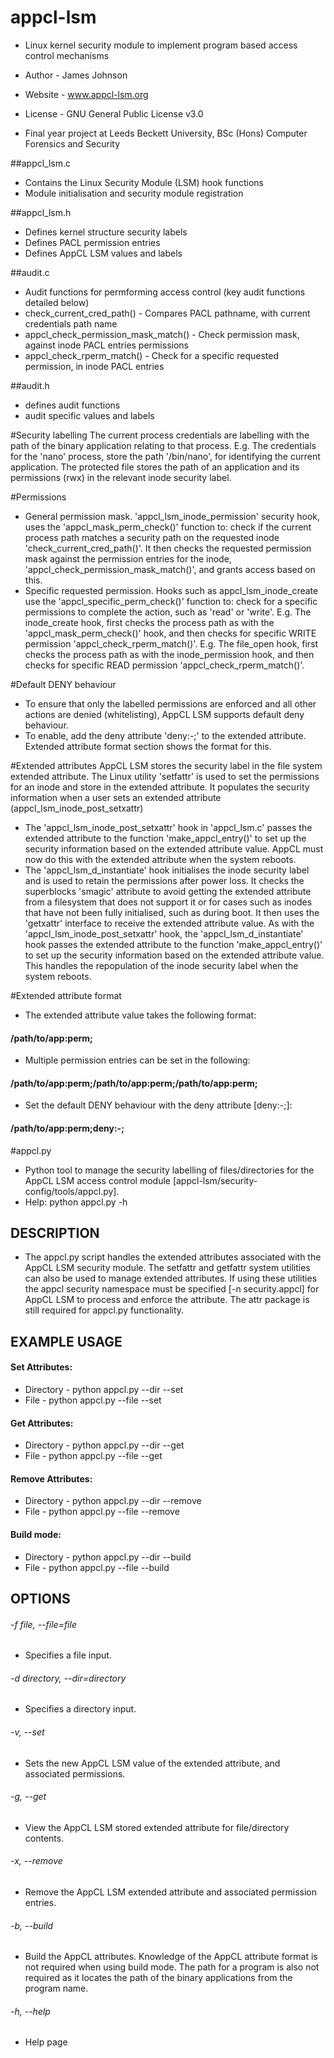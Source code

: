 # appcl-lsm

- Linux kernel security module to implement program based access control mechanisms
- Author - James Johnson
- Website - www.appcl-lsm.org
- License - GNU General Public License v3.0

- Final year project at Leeds Beckett University, BSc (Hons) Computer Forensics and Security

##appcl_lsm.c
- Contains the Linux Security Module (LSM) hook functions
- Module initialisation and security module registration

##appcl_lsm.h
- Defines kernel structure security labels
- Defines PACL permission entries
- Defines AppCL LSM values and labels

##audit.c
- Audit functions for permforming access control (key audit functions detailed below)
- check_current_cred_path()
        - Compares PACL pathname, with current credentials path name
- appcl_check_permission_mask_match()
        - Check permission mask, against inode PACL entries permissions
- appcl_check_rperm_match()
        - Check for a specific requested permission, in inode PACL entries

##audit.h
- defines audit functions
- audit specific values and labels

#Security labelling
The current process credentials are labelling with the path of the binary application relating to that process.
E.g. The credentials for the 'nano' process, store the path '/bin/nano', for identifying the current application.
The protected file stores the path of an application and its permissions (rwx) in the relevant inode security label.

#Permissions
- General permission mask.
'appcl_lsm_inode_permission' security hook, uses the 'appcl_mask_perm_check()' function to: check if the current process path matches a security path on the requested inode 'check_current_cred_path()'.
It then checks the requested permission mask against the permission entries for the inode, 'appcl_check_permission_mask_match()', and grants access based on this.
- Specific requested permission. Hooks such as appcl_lsm_inode_create use the 'appcl_specific_perm_check()' function to: check for a specific permissions to complete the action, such as 'read' or 'write'.
E.g. The inode_create hook, first checks the process path as with the 'appcl_mask_perm_check()' hook, and then checks for specific WRITE permission 'appcl_check_rperm_match()'.
E.g. The file_open hook, first checks the process path as with the inode_permission hook, and then checks for specific READ permission 'appcl_check_rperm_match()'.

#Default DENY behaviour
- To ensure that only the labelled permissions are enforced and all other actions are denied (whitelisting), AppCL LSM supports default deny behaviour.
- To enable, add the deny attribute 'deny:-;' to the extended attribute. Extended attribute format section shows the format for this.

#Extended attributes
AppCL LSM stores the security label in the file system extended attribute.
The Linux utility 'setfattr' is used to set the permissions for an inode and store in the extended attribute.
It populates the security information when a user sets an extended attribute (appcl_lsm_inode_post_setxattr)

- The 'appcl_lsm_inode_post_setxattr' hook in 'appcl_lsm.c' passes the extended attribute to the function 'make_appcl_entry()' to set up the security information based on the extended attribute value. AppCL must now do this with the extended attribute when the system reboots.
- The 'appcl_lsm_d_instantiate' hook initialises the inode security label and is used to retain the permissions after power loss. It checks the superblocks 'smagic' attribute to avoid getting the extended attribute from a filesystem that does not support it or for cases such as inodes that have not been fully initialised, such as during boot. It then uses the 'getxattr' interface to receive the extended attribute value. As with the 'appcl_lsm_inode_post_setxattr' hook, the 'appcl_lsm_d_instantiate' hook passes the extended attribute to the function 'make_appcl_entry()' to set up the security information based on the extended attribute value. This handles the repopulation of the inode security label when the system reboots.

#Extended attribute format
- The extended attribute value takes the following format:
#### /path/to/app:perm;

- Multiple permission entries can be set in the following:
#### /path/to/app:perm;/path/to/app:perm;/path/to/app:perm;

- Set the default DENY behaviour with the deny attribute [deny:-;]:
#### /path/to/app:perm;deny:-;

#appcl.py
- Python tool to manage the security labelling of files/directories for the AppCL LSM access control module [appcl-lsm/security-config/tools/appcl.py].
- Help:
python appcl.py -h

## DESCRIPTION
- The appcl.py script handles the extended attributes associated with the AppCL LSM security module. The setfattr and getfattr system utilities can also be used to manage extended attributes. If using these utilities the appcl security namespace must be specified [-n security.appcl] for AppCL LSM to process and enforce the attribute. The attr package is still required for appcl.py functionality.

## EXAMPLE USAGE
#### Set Attributes:
- Directory - python appcl.py --dir <input-directory> --set <xattr-value>
- File - python appcl.py --file <input-file> --set <xattr-value>

#### Get Attributes:
- Directory - python appcl.py --dir <input-directory> --get
- File - python appcl.py --file <input-file> --get

#### Remove Attributes:
- Directory - python appcl.py --dir <input-directory> --remove
- File - python appcl.py --file <input-file> --remove

#### Build mode:
- Directory - python appcl.py --dir <input-directory> --build
- File - python appcl.py --file <input-file> --build


## OPTIONS
######   -f file, --file=file
- Specifies a file input.

######   -d directory, --dir=directory
- Specifies a directory input.

######   -v, --set
- Sets the new AppCL LSM value of the extended attribute, and associated permissions.

######   -g, --get
- View the AppCL LSM stored extended attribute for file/directory contents.

######   -x, --remove
- Remove the AppCL LSM extended attribute and associated permission entries.

######   -b, --build
- Build the AppCL attributes. Knowledge of the AppCL attribute format is not required when using build mode. The path for a program is also not required as it locates the path of the binary applications from the program name.

######   -h, --help
- Help page
